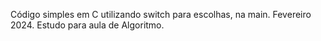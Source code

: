 Código simples em C utilizando switch para escolhas, na main. Fevereiro 2024. Estudo para aula de Algoritmo.
